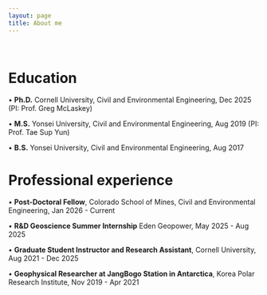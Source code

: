 ```yaml
---
layout: page
title: About me 
---
```


<br/>


# Education
•	**Ph.D.** Cornell University, Civil and Environmental Engineering, Dec 2025 (PI: Prof. Greg McLaskey)

•	**M.S.** Yonsei University, Civil and Environmental Engineering, Aug 2019 (PI: Prof. Tae Sup Yun)

•	**B.S.** Yonsei University, Civil and Environmental Engineering, Aug 2017


# Professional experience
•	**Post-Doctoral Fellow**, Colorado School of Mines, Civil and Environmental Engineering, Jan 2026 - Current

•	**R&D Geoscience Summer Internship** Eden Geopower, May 2025 - Aug 2025

•	**Graduate Student Instructor and Research Assistant**, Cornell University, Aug 2021 - Dec 2025

•	**Geophysical Researcher at JangBogo Station in Antarctica**, Korea Polar Research Institute, Nov 2019 - Apr 2021
